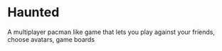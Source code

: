 Haunted
=======

A multiplayer pacman like game that lets you play against your friends, choose avatars, game boards
